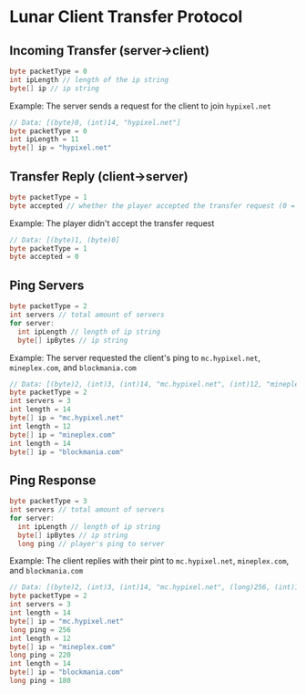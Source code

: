 # Lunar Client Transfer Protocol

## Incoming Transfer (server->client)
```java
byte packetType = 0
int ipLength // length of the ip string
byte[] ip // ip string
```
Example: The server sends a request for the client to join `hypixel.net`
```java
// Data: [(byte)0, (int)14, "hypixel.net"]
byte packetType = 0
int ipLength = 11
byte[] ip = "hypixel.net"
```

## Transfer Reply (client->server)
```java
byte packetType = 1
byte accepted // whether the player accepted the transfer request (0 = denied, 1 = accepted)
```
Example: The player didn't accept the transfer request
```java
// Data: [(byte)1, (byte)0]
byte packetType = 1
byte accepted = 0
```

## Ping Servers
```java
byte packetType = 2
int servers // total amount of servers
for server:
  int ipLength // length of ip string
  byte[] ipBytes // ip string
```
Example: The server requested the client's ping to `mc.hypixel.net`, `mineplex.com`, and `blockmania.com`
```java
// Data: [(byte)2, (int)3, (int)14, "mc.hypixel.net", (int)12, "mineplex.com", (int)14, blockmania.com]
byte packetType = 2
int servers = 3
int length = 14
byte[] ip = "mc.hypixel.net"
int length = 12
byte[] ip = "mineplex.com"
int length = 14
byte[] ip = "blockmania.com"
```

## Ping Response
```java
byte packetType = 3
int servers // total amount of servers
for server:
  int ipLength // length of ip string
  byte[] ipBytes // ip string
  long ping // player's ping to server
```
Example: The client replies with their pint to `mc.hypixel.net`, `mineplex.com`, and `blockmania.com`
```java
// Data: [(byte)2, (int)3, (int)14, "mc.hypixel.net", (long)256, (int)12, "mineplex.com", (long)220, (int)14, blockmania.com, (long)180]
byte packetType = 2
int servers = 3
int length = 14
byte[] ip = "mc.hypixel.net"
long ping = 256
int length = 12
byte[] ip = "mineplex.com"
long ping = 220
int length = 14
byte[] ip = "blockmania.com"
long ping = 180
```